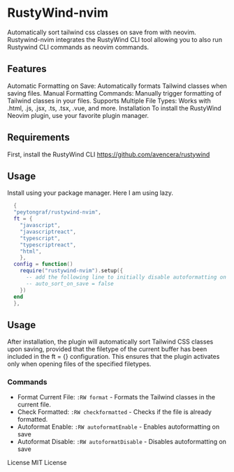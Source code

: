 # RustyWind-nvim

Automatically sort tailwind css classes on save from with neovim. Rustywind-nvim integrates the RustyWind CLI tool allowing you to also run Rustywind CLI commands as neovim commands.

## Features

Automatic Formatting on Save: Automatically formats Tailwind classes when saving files.
Manual Formatting Commands: Manually trigger formatting of Tailwind classes in your files.
Supports Multiple File Types: Works with .html, .js, .jsx, .ts, .tsx, .vue, and more.
Installation
To install the RustyWind Neovim plugin, use your favorite plugin manager.

## **Requirements**

First, install the RustyWind CLI https://github.com/avencera/rustywind

## **Usage**

Install using your package manager. Here I am using lazy.

```lua
  {
  "peytongraf/rustywind-nvim",
  ft = {
    "javascript",
    "javascriptreact",
    "typescript",
    "typescriptreact",
    "html",
    },
  config = function()
    require("rustywind-nvim").setup({
      -- add the following line to initially disable autoformatting on save
      -- auto_sort_on_save = false
    })
  end
  },

```

## Usage

After installation, the plugin will automatically sort Tailwind CSS classes upon saving, provided that the filetype of the current buffer has been included in the ft = {} configuration. This ensures that the plugin activates only when opening files of the specified filetypes.

### Commands

- Format Current File: `:RW format` - Formats the Tailwind classes in the current file.
- Check Formatted: `:RW checkformatted` - Checks if the file is already formatted.
- Autoformat Enable: `:RW autoformatEnable` - Enables autoformatting on save
- Autoformat Disable: `:RW autoformatDisable` - Disables autoformatting on save

License
MIT License
